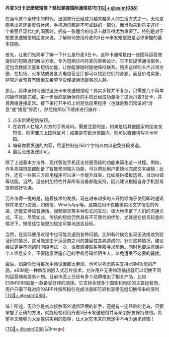 **丹麦3日卡怎麽發短信？轻松掌握国际通信技巧[[TG💪+ @esim1088](https://t.me/s/esim1088)]**

在当今这个全球化的时代，出国旅行已经成为越来越多人的生活方式之一。无论是商务出差还是度假休闲，手机通讯都是不可或缺的一部分。而当你来到丹麦这样一个美丽且现代化的国家时，拥有一张适合的电话卡就显得尤为重要了。特别是对于想要发送短信的朋友来说，了解如何使用丹麦的3日卡来发短信更是必须掌握的基本技能。

首先，让我们先简单了解一下什么是丹麦3日卡。这种卡通常是由一些国际运营商提供的短期通讯解决方案，专为短期访问丹麦的游客设计。它不仅提供通话服务，还包含数据流量和短信功能，让你能够随时随地保持联系。购买这样的卡片非常方便，在机场、火车站或者各大电信营业厅都可以找到它们的身影。而且价格实惠，非常适合预算有限但又希望享受便捷通讯服务的人群。

那么，具体该如何通过这张卡来发送短信呢？其实步骤并不复杂，只需要几个简单的操作就能完成。第一步当然是确保你的手机已经成功激活了这张丹麦3日卡，并且网络连接正常。接下来打开手机上的短信应用程序（也就是我们常说的“消息”或“短信”界面），然后按照以下顺序进行操作：

1. 点击新建短信按钮。
2. 在收件人栏输入对方的手机号码。需要注意的是，如果是给其他国家的朋友发短信，则需要加上国际区号；如果是在欧洲范围内，则可以直接填写本地号码。
3. 编辑你要发送的内容，尽量控制在160个字符以内以避免分段发送。
4. 最后点击发送即可。

除了上述基本方法外，现代智能手机还支持更高级的功能来简化这一过程。例如，许多高端机型都配备了智能预测输入功能，可以帮助用户更快地完成文本编辑；此外，还有一些第三方应用程序可以进一步提升效率，比如提供模板选择、自动纠错等功能。当然，这些附加特性并非所有设备都能支持，因此建议根据自身手机型号提前做好功课。

另外值得一提的是，随着技术的发展，现在越来越多的人开始倾向于使用即时通讯软件来进行交流，如微信、WhatsApp等。这类应用不仅能够实现文字信息的传递，还能支持语音通话、视频聊天等多种形式的互动，极大地丰富了人们的沟通方式。不过，尽管如此，传统的短信仍然具有不可替代的优势，尤其是在信号较差的情况下，短信往往能更加稳定可靠地送达目标。

当然，在实际使用过程中也可能会遇到各种问题。比如有时候会出现无法接收到验证码的情况，这可能是由于运营商之间的兼容性差异造成的。针对这种情况，建议尝试更换不同的时间段再试一次，或者直接联系客服寻求帮助。同时也要注意保护个人信息安全，不要随意泄露自己的手机号码给陌生人，以免遭受不必要的骚扰。

最后，如果你觉得每次手动设置都太麻烦，也可以考虑购买支持eSIM功能的产品。eSIM是一种新型的嵌入式芯片技术，允许用户无需物理插拔就可以切换不同的运营商和服务计划。目前市面上已经有多个品牌推出了相关产品，比如ESIM1088就是一款备受好评的选择。它支持全球多个国家和地区的主要运营商，用户只需下载对应的APP并按照指引完成注册即可轻松享受无缝切换带来的便利[[TG💪+ @esim1088](https://t.me/s/esim1088)]。

综上所述，无论你是初次接触国外通信环境的新手，还是有一定经验的老鸟，只要掌握了正确的方法，就能轻松利用丹麦3日卡发送短信并与亲朋好友保持联络。希望本文能够为大家提供实用的指导，让大家在未来的旅途中不再为通讯烦恼！

[[TG💪+ @esim1088](https://t.me/s/esim1088) ![Image](https://i.postimg.cc/4NQfJmqS/Snipaste-2025-05-13-00-14-12.png)]